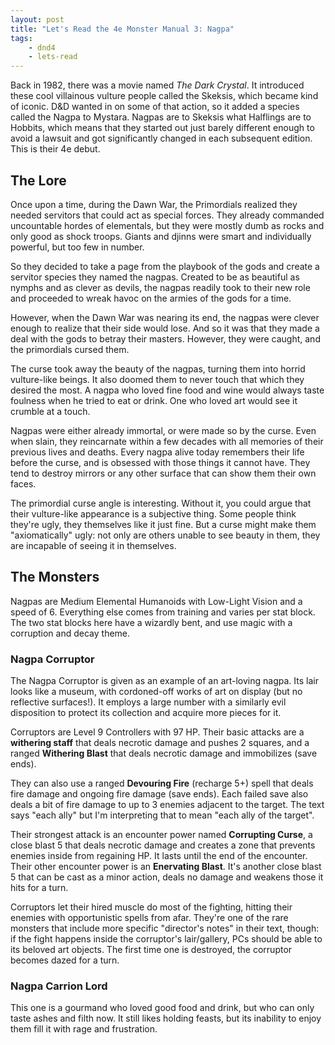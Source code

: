 ```yaml
---
layout: post
title: "Let's Read the 4e Monster Manual 3: Nagpa"
tags:
    - dnd4
    - lets-read
---
```


Back in 1982, there was a movie named _The Dark Crystal_. It introduced these
cool villainous vulture people called the Skeksis, which became kind of
iconic. D&D wanted in on some of that action, so it added a species called the
Nagpa to Mystara. Nagpas are to Skeksis what Halflings are to Hobbits, which
means that they started out just barely different enough to avoid a lawsuit and
got significantly changed in each subsequent edition. This is their 4e debut.

## The Lore

Once upon a time, during the Dawn War, the Primordials realized they needed
servitors that could act as special forces. They already commanded uncountable
hordes of elementals, but they were mostly dumb as rocks and only good as shock
troops. Giants and djinns were smart and individually powerful, but too few in
number.

So they decided to take a page from the playbook of the gods and create a
servitor species they named the nagpas. Created to be as beautiful as nymphs and
as clever as devils, the nagpas readily took to their new role and proceeded to
wreak havoc on the armies of the gods for a time.

However, when the Dawn War was nearing its end, the nagpas were clever enough to
realize that their side would lose. And so it was that they made a deal with the
gods to betray their masters. However, they were caught, and the primordials
cursed them.

The curse took away the beauty of the nagpas, turning them into horrid
vulture-like beings. It also doomed them to never touch that which they desired
the most. A nagpa who loved fine food and wine would always taste foulness when
he tried to eat or drink. One who loved art would see it crumble at a touch.

Nagpas were either already immortal, or were made so by the curse. Even when
slain, they reincarnate within a few decades with all memories of their previous
lives and deaths. Every nagpa alive today remembers their life before the curse,
and is obsessed with those things it cannot have. They tend to destroy mirrors
or any other surface that can show them their own faces.

The primordial curse angle is interesting. Without it, you could argue that
their vulture-like appearance is a subjective thing. Some people think they're
ugly, they themselves like it just fine. But a curse might make them
"axiomatically" ugly: not only are others unable to see beauty in them, they are
incapable of seeing it in themselves.

## The Monsters

Nagpas are Medium Elemental Humanoids with Low-Light Vision and a speed
of 6. Everything else comes from training and varies per stat block. The two
stat blocks here have a wizardly bent, and use magic with a corruption and decay
theme.

### Nagpa Corruptor

The Nagpa Corruptor is given as an example of an art-loving nagpa. Its lair
looks like a museum, with cordoned-off works of art on display (but no
reflective surfaces!). It employs a large number with a similarly evil
disposition to protect its collection and acquire more pieces for it.

Corruptors are Level 9 Controllers with 97 HP. Their basic attacks are a
**withering staff** that deals necrotic damage and pushes 2 squares, and a
ranged **Withering Blast** that deals necrotic damage and immobilizes (save
ends).

They can also use a ranged **Devouring Fire** (recharge 5+) spell that deals
fire damage and ongoing fire damage (save ends). Each failed save also deals a
bit of fire damage to up to 3 enemies adjacent to the target. The text says
"each ally" but I'm interpreting that to mean "each ally of the target".

Their strongest attack is an encounter power named **Corrupting Curse**, a close
blast 5 that deals necrotic damage and creates a zone that prevents enemies
inside from regaining HP. It lasts until the end of the encounter. Their other
encounter power is an **Enervating Blast**. It's another close blast 5 that can
be cast as a minor action, deals no damage and weakens those it hits for a turn.

Corruptors let their hired muscle do most of the fighting, hitting their enemies
with opportunistic spells from afar. They're one of the rare monsters that
include more specific "director's notes" in their text, though: if the fight
happens inside the corruptor's lair/gallery, PCs should be able to its beloved
art objects. The first time one is destroyed, the corruptor becomes dazed for a
turn.

### Nagpa Carrion Lord

This one is a gourmand who loved good food and drink, but who can only taste
ashes and filth now. It still likes holding feasts, but its inability to enjoy
them fill it with rage and frustration.
